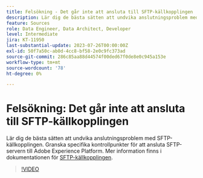 ```yaml
---
title: Felsökning - Det går inte att ansluta till SFTP-källkopplingen
description: Lär dig de bästa sätten att undvika anslutningsproblem med SFTP-källkopplingen. Granska specifika kontrollpunkter för att ansluta SFTP-servern till Adobe Experience Platform.
feature: Sources
role: Data Engineer, Data Architect, Developer
level: Intermediate
jira: KT-11950
last-substantial-update: 2023-07-26T00:00:00Z
exl-id: 50f7a50c-ab0d-4cc8-bf58-2e0c9fc373ad
source-git-commit: 286c85aa88d44574f00ded67f0de8e0c945a153e
workflow-type: tm+mt
source-wordcount: '78'
ht-degree: 0%

---
```


# Felsökning: Det går inte att ansluta till SFTP-källkopplingen

Lär dig de bästa sätten att undvika anslutningsproblem med SFTP-källkopplingen. Granska specifika kontrollpunkter för att ansluta SFTP-servern till Adobe Experience Platform. Mer information finns i dokumentationen för [SFTP-källkopplingen](https://experienceleague.adobe.com/docs/experience-platform/sources/connectors/cloud-storage/sftp.html?lang=sv-SE).

>[!VIDEO](https://video.tv.adobe.com/v/3416134?learn=on&enablevpops)
